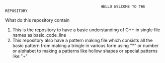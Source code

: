                                                HELLO WELCOME TO THE REPOSITORY


What do this repository contain
1. This is the repository to have a basic understanding of C++ in single file names as basic_code_line
2. This repository also have a pattern making file which consists all the basic pattern from making a tringle in various form using "*" or number or alphabet to making a patterns like hollow shapes or special patterns like "+"

